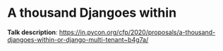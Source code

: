 # A thousand Djangoes within

**Talk description**:
https://in.pycon.org/cfp/2020/proposals/a-thousand-djangoes-within-or-django-multi-tenant~b4g7a/
